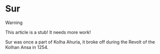 # Sur

> [!WARNING]
> This article is a stub! It needs more work!

Sur was once a part of Kolha Ahuria, it broke off during the Revolt of the Kolhan Ansa
in 1254.
